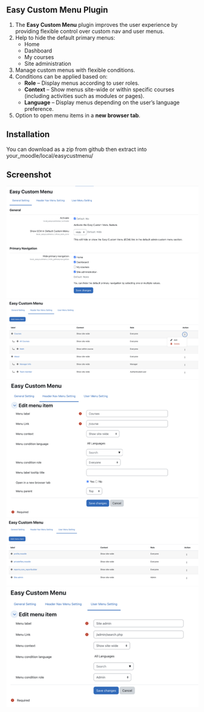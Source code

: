 ## Easy Custom Menu Plugin 
1. The **Easy Custom Menu** plugin improves the user experience by providing flexible control over custom nav and user menus.  
2. Help to hide the default primary menus:
   - Home  
   - Dashboard  
   - My courses  
   - Site administration  
3. Manage custom menus with flexible conditions.
4. Conditions can be applied based on:
   - **Role** – Display menus according to user roles.  
   - **Context** – Show menus site-wide or within specific courses (including activities such as modules or pages).  
   - **Language** – Display menus depending on the user’s language preference.  
5. Option to open menu items in a **new browser tab**.


## Installation
You can download as a zip from github then extract into your_moodle/local/easycustmenu/

## Screenshot
![General setting](./pix/screenshot/general-setting.png)
![Header Nav menu setting](./pix/screenshot/nav-menu.png)
![Nav menu edit setting](./pix/screenshot/nav-menu-form.png)
![User menu setting](./pix/screenshot/user-menu.png)
![User menu edit setting](./pix/screenshot/user-menu-form.png)